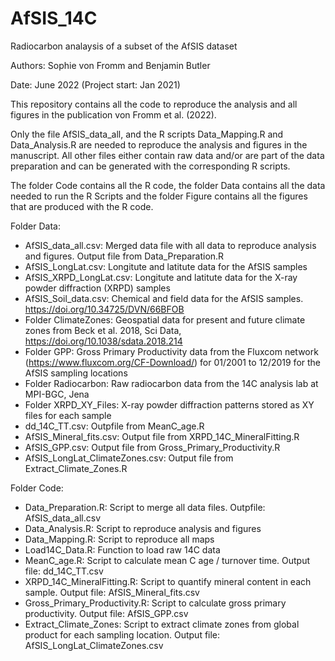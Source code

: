 # AfSIS_14C
Radiocarbon analaysis of a subset of the AfSIS dataset

Authors: Sophie von Fromm and Benjamin Butler

Date: June 2022 (Project start: Jan 2021)

This repository contains all the code to reproduce the analysis and all figures in the publication von Fromm et al. (2022).

Only the file AfSIS_data_all, and the R scripts Data_Mapping.R and Data_Analysis.R are needed to reproduce the analysis and figures in the manuscript. All other files either contain raw data and/or are part of the data preparation and can be generated with the corresponding R scripts.

The folder Code contains all the R code, the folder Data contains all the data needed to run the R Scripts and the folder Figure contains all the figures that are produced with the R code.

Folder Data:
  - AfSIS_data_all.csv: Merged data file with all data to reproduce analysis and figures. Output file from Data_Preparation.R
  - AfSIS_LongLat.csv: Longitute and latitute data for the AfSIS samples
  - AfSIS_XRPD_LongLat.csv: Longitute and latitute data for the X-ray powder diffraction (XRPD) samples
  - AfSIS_Soil_data.csv: Chemical and field data for the AfSIS samples. https://doi.org/10.34725/DVN/66BFOB
  - Folder ClimateZones: Geospatial data for present and future climate zones from Beck et al. 2018, Sci Data, https://doi.org/10.1038/sdata.2018.214
  - Folder GPP: Gross Primary Productivity data from the Fluxcom network (https://www.fluxcom.org/CF-Download/) for 01/2001 to 12/2019 for the AfSIS sampling locations 
  - Folder Radiocarbon: Raw radiocarbon data from the 14C analysis lab at MPI-BGC, Jena
  - Folder XRPD_XY_Files: X-ray powder diffraction patterns stored as XY files for each sample
  - dd_14C_TT.csv: Outpfile from MeanC_age.R
  - AfSIS_Mineral_fits.csv: Output file from XRPD_14C_MineralFitting.R
  - AfSIS_GPP.csv: Output file from Gross_Primary_Productivity.R
  - AfSIS_LongLat_ClimateZones.csv: Output file from Extract_Climate_Zones.R

Folder Code:
  - Data_Preparation.R: Script to merge all data files. Outpfile: AfSIS_data_all.csv
  - Data_Analysis.R: Script to reproduce analysis and figures
  - Data_Mapping.R: Script to reproduce all maps
  - Load14C_Data.R: Function to load raw 14C data
  - MeanC_age.R: Script to calculate mean C age / turnover time. Output file: dd_14C_TT.csv
  - XRPD_14C_MineralFitting.R: Script to quantify mineral content in each sample. Output file: AfSIS_Mineral_fits.csv
  - Gross_Primary_Productivity.R: Script to calculate gross primary productivity. Output file: AfSIS_GPP.csv
  - Extract_Climate_Zones: Script to extract climate zones from global product for each sampling location. Output file: AfSIS_LongLat_ClimateZones.csv

